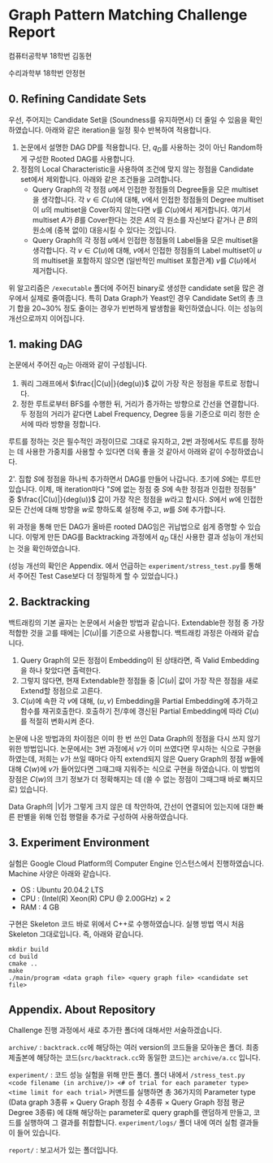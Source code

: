 # Graph Pattern Matching Challenge Report


컴퓨터공학부 18학번 김동현

수리과학부 18학번 안정현


## 0. Refining Candidate Sets

우선, 주어지는 Candidate Set을 (Soundness를 유지하면서) 더 줄일 수 있음을 확인하였습니다. 아래와 같은 iteration을 일정 횟수 반복하여 적용합니다.

1. 논문에서 설명한 DAG DP를 적용합니다. 단, $q_D$를 사용하는 것이 아닌 Random하게 구성한 Rooted DAG를 사용합니다.
2. 정점의 Local Characteristic을 사용하여 조건에 맞지 않는 정점을 Candidate set에서 제외합니다. 아래와 같은 조건들을 고려합니다.
    * Query Graph의 각 정점 $u$에서 인접한 정점들의 Degree들을 모은 multiset을 생각합니다. 각 $v \in C(u)$에 대해, $v$에서 인접한 정점들의 Degree multiset이 $u$의 multiset을 Cover하지 않는다면 $v$를 $C(u)$에서 제거합니다. 여기서 multiset $A$가 $B$를 Cover한다는 것은 $A$의 각 원소를 자신보다 같거나 큰 $B$의 원소에 (중복 없이) 대응시킬 수 있다는 것입니다.
    * Query Graph의 각 정점 $u$에서 인접한 정점들의 Label들을 모은 multiset을 생각합니다. 각 $v \in C(u)$에 대해, $v$에서 인접한 정점들의 Label multiset이 $u$의 multiset을 포함하지 않으면 (일반적인 multiset 포함관계) $v$를 $C(u)$에서 제거합니다.

위 알고리즘은 `/executable` 폴더에 주어진 binary로 생성한 candidate set을 많은 경우에서 실제로 줄여줍니다. 특히 Data Graph가 Yeast인 경우 Candidate Set의 총 크기 합을 20~30% 정도 줄이는 경우가 빈번하게 발생함을 확인하였습니다. 이는 성능의 개선으로까지 이어집니다.


## 1. making DAG

논문에서 주어진 $q_D$는 아래와 같이 구성됩니다.

1. 쿼리 그래프에서 $\frac{|C(u)|}{deg(u)}$ 값이 가장 작은 정점을 루트로 정합니다.
2. 정한 루트로부터 BFS를 수행한 뒤, 거리가 증가하는 방향으로 간선을 연결합니다. 두 정점의 거리가 같다면 Label Frequency, Degree 등을 기준으로 미리 정한 순서에 따라 방향을 정합니다. 

루트를 정하는 것은 필수적인 과정이므로 그대로 유지하고, 2번 과정에서도 루트를 정하는 데 사용한 가중치를 사용할 수 있다면 더욱 좋을 것 같아서 아래와 같이 수정하였습니다. 

2'. 집합 $S$에 정점을 하나씩 추가하면서 DAG를 만들어 나갑니다. 초기에 $S$에는 루트만 있습니다. 이제, 매 iteration마다 "$S$에 없는 정점 중 $S$에 속한 정점과 인접한 정점들" 중 $\frac{|C(u)|}{deg(u)}$ 값이 가장 작은 정점을 $w$라고 합시다. $S$에서 $w$에 인접한 모든 간선에 대해 방향을 $w$로 향하도록 설정해 주고, $w$를 $S$에 추가합니다.

위 과정을 통해 만든 DAG가 올바른 rooted DAG임은 귀납법으로 쉽게 증명할 수 있습니다. 이렇게 만든 DAG를 Backtracking 과정에서 $q_D$ 대신 사용한 결과 성능이 개선되는 것을 확인하였습니다.

(성능 개선의 확인은 Appendix. 에서 언급하는 `experiment/stress_test.py`를 통해서 주어진 Test Case보다 더 정밀하게 할 수 있었습니다.)


## 2. Backtracking

백트래킹의 기본 골자는 논문에서 서술한 방법과 같습니다. Extendable한 정점 중 가장 적합한 것을 고를 때에는 $|C(u)|$를 기준으로 사용합니다. 백트래킹 과정은 아래와 같습니다.

1. Query Graph의 모든 정점이 Embedding이 된 상태라면, 즉 Valid Embedding을 하나 찾았다면 출력한다.
2. 그렇지 않다면, 현재 Extendable한 정점들 중 $|C(u)|$ 값이 가장 작은 정점을 새로 Extend할 정점으로 고른다.
3. $C(u)$에 속한 각 $v$에 대해, $(u, v)$ Embedding을 Partial Embedding에 추가하고 함수를 재귀호출한다. 호출하기 전/후에 갱신된 Partial Embedding에 따라 $C(u)$를 적절히 변화시켜 준다.

논문에 나온 방법과의 차이점은 이미 한 번 쓰인 Data Graph의 정점을 다시 쓰지 않기 위한 방법입니다. 논문에서는 3번 과정에서 $v$가 이미 쓰였다면 무시하는 식으로 구현을 하였는데, 저희는 $v$가 쓰일 때마다 아직 extend되지 않은 Query Graph의 정점 $w$들에 대해 $C(w)$에 $v$가 들어있다면 그때그때 지워주는 식으로 구현을 하였습니다. 이 방법의 장점은 $C(w)$의 크기 정보가 더 정확해지는 데 (쓸 수 없는 정점이 그때그때 바로 빠지므로) 있습니다.

Data Graph의 $|V|$가 그렇게 크지 않은 데 착안하여, 간선이 연결되어 있는지에 대한 빠른 판별을 위해 인접 행렬을 추가로 구성하여 사용하였습니다.


## 3. Experiment Environment

실험은 Google Cloud Platform의 Computer Engine 인스턴스에서 진행하였습니다. Machine 사양은 아래와 같습니다.

* OS  : Ubuntu 20.04.2 LTS
* CPU : (Intel(R) Xeon(R) CPU @ 2.00GHz) $\times$ 2
* RAM : 4 GB

구현은 Skeleton 코드 바로 위에서 C++로 수행하였습니다. 실행 방법 역시 처음 Skeleton 그대로입니다. 즉, 아래와 같습니다.

```
mkdir build
cd build
cmake ..
make
./main/program <data graph file> <query graph file> <candidate set file>
```


## Appendix. About Repository

Challenge 진행 과정에서 새로 추가한 폴더에 대해서만 서술하겠습니다.

`archive/` : `backtrack.cc`에 해당하는 여러 version의 코드들을 모아놓은 폴더. 최종 제출본에 해당하는 코드(`src/backtrack.cc`와 동일한 코드)는 `archive/a.cc` 입니다.

`experiment/` : 코드 성능 실험을 위해 만든 폴더. 폴더 내에서 `/stress_test.py <code filename (in archive/)> <# of trial for each parameter type> <time limit for each trial>` 커맨드를 실행하면 총 36가지의 Parameter type (Data graph 3종류 $\times$ Query Graph 정점 수 4종류 $\times$ Query Graph 정점 평균 Degree 3종류) 에 대해 해당하는 parameter로 query graph를 랜덤하게 만들고, 코드를 실행하여 그 결과를 취합합니다. `experiment/logs/` 폴더 내에 여러 실험 결과들이 들어 있습니다.

`report/` : 보고서가 있는 폴더입니다.